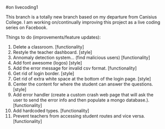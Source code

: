 #on livecoding1

This branch is a totally new branch based on my departure from Canisius College. I am working on/continually improving this project as a live coding series on Facebook.

Things to do (improvements/feature updates):

1. Delete a classroom. [functionality]
2. Restyle the teacher dashboard. [style]
3. Annomaly detection system... (find malicious users) [functionality]
4. Add font awesome (logos) [style]
5. Add the error message for invalid csv format. [functionality]
6. Get rid of login border. [style]
7. Get rid of extra white space at the bottom of the login page. [style]
8. Center the content for where the student can answer the questions. [style]
9. Add error handler (create a custom crash web page that will ask the user to send the error info and then populate a mongo database.). [functionality]
10. Add hardcoded types. [functionality]
11. Prevent teachers from accessing student routes and vice versa. [functionality]
